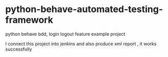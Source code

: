 # python-behave-automated-testing-framework
python behave bdd, login logout feature example project

I connect this project into jenkins and also produce xml report , it works successfully
